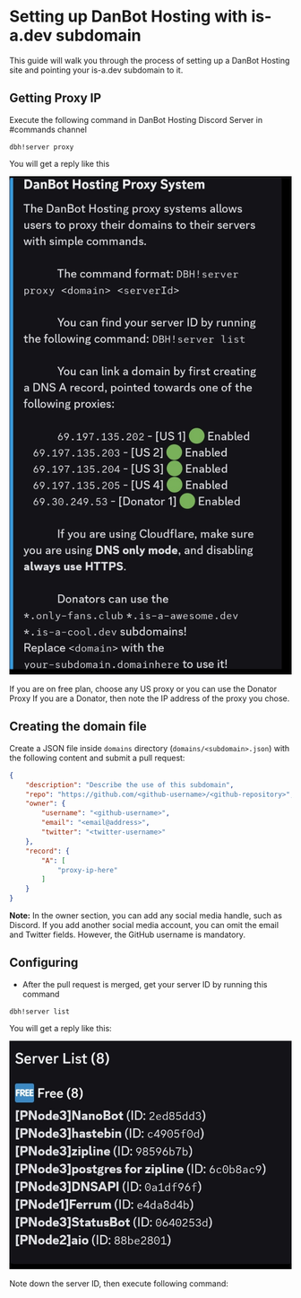 # Setting up DanBot Hosting with is-a.dev subdomain

This guide will walk you through the process of setting up a DanBot Hosting site and pointing your is-a.dev subdomain to it.


## Getting Proxy IP
Execute the following command in DanBot Hosting Discord Server in #commands channel
```
dbh!server proxy
```
You will get a reply like this

![1](../img/DBH_PROXY_1.jpg)

If you are on free plan, choose any US proxy or you can use the Donator Proxy If you are a Donator, then note the IP address of the proxy you chose.

## Creating the domain file
Create a JSON file inside `domains` directory (`domains/<subdomain>.json`) with the following content and submit a pull request:
```json 
{
    "description": "Describe the use of this subdomain",
    "repo": "https://github.com/<github-username>/<github-repository>",
    "owner": {
        "username": "<github-username>",
        "email": "<email@address>",
        "twitter": "<twitter-username>"
    },
    "record": {
        "A": [
            "proxy-ip-here"
        ]
    }
} 
```
**Note:** In the owner section, you can add any social media handle, such as Discord. If you add another social media account, you can omit the email and Twitter fields. However, the GitHub username is mandatory.

## Configuring
- After the pull request is merged, get your server ID by running this command
```
dbh!server list
```

You will get a reply like this:

![2](../img/DBH_PROXY_2.jpg)

Note down the server ID, then execute following command:
